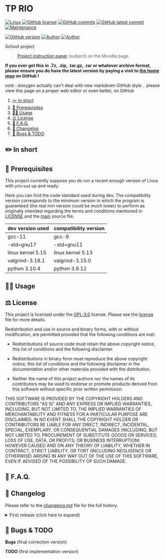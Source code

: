 # TP RIO

[![Linux](https://svgshare.com/i/Zhy.svg)](https://docs.microsoft.com/en-us/windows/wsl/tutorials/gui-apps)
[![GitHub license](https://img.shields.io/github/license/ThomasByr/tp_rio)](https://github.com/ThomasByr/chess/blob/master/LICENSE)
[![GitHub commits](https://badgen.net/github/commits/ThomasByr/tp_rio)](https://GitHub.com/ThomasByr/chess/commit/)
[![GitHub latest commit](https://badgen.net/github/last-commit/ThomasByr/tp_rio)](https://gitHub.com/ThomasByr/tp_rio/commit/)
[![Maintenance](https://img.shields.io/badge/Maintained%3F-yes-green.svg)](https://GitHub.com/ThomasByr/tp_rio/graphs/commit-activity)

[![GitHub version](https://badge.fury.io/gh/ThomasByr%2Ftp_rio.svg)](https://github.com/ThomasByr/tp_rio)
[![Author](https://img.shields.io/badge/author-@ThomasByr-blue)](https://github.com/ThomasByr)
[![Author](https://img.shields.io/badge/author-@LosKeeper-blue)](https://github.com/LosKeeper)

<summary>School project</summary>

> [Project instruction paper](https://moodle.unistra.fr/) (subject) on the Moodle page.

**If you ever get this in .7z, .zip, .tar.gz, .rar or whatever archive format, please ensure you do have the latest version by paying a visit to [the home repo](https://github.com/ThomasByr/tp_rio) on GitHub !**

_note_ : doxygen actually can't deal with new markdown GitHub style... please view this page on a proper web editor or even better, on GitHub

1. [✏️ In short](#️-in-short)
2. [🔰 Prerequisites](#-prerequisites)
3. [👩‍🏫 Usage](#-usage)
4. [⚖️ License](#️-license)
5. [💁 F.A.Q.](#-faq)
6. [🔄 Changelog](#-changelog)
7. [🐛 Bugs & TODO](#-bugs--todo)

## ✏️ In short

## 🔰 Prerequisites

This project currently suppose you do run a recent enough version of Linux with `pthread` up and ready.

Here you can find the code standard used during dev. The compatibility version corresponds to the minimum version in which the program is guaranteed (the real min version could be much lower) to perform as originally intended regarding the terms and conditions mentioned in [LICENSE](LICENSE) and the [main](src/main.c) source file.

| dev version used  | compatibility version |
| ----------------- | --------------------- |
| gcc-11            | gcc-9                 |
| -std=gnu17        | -std=gnu11            |
| linux kernel 5.15 | linux kernel 5.13     |
| valgrind-3.18.1   | valgrind-3.15.0       |
| python 3.10.4     | python 3.9.12         |

## 👩‍🏫 Usage

## ⚖️ License

This project is licensed under the [GPL-3.0](LICENSE) license. Please see the [license](LICENSE) file for more details.

Redistribution and use in source and binary forms, with or without
modification, are permitted provided that the following conditions are met:

- Redistributions of source code must retain the above copyright notice,
  this list of conditions and the following disclaimer.

- Redistributions in binary form must reproduce the above copyright notice,
  this list of conditions and the following disclaimer in the documentation
  and/or other materials provided with the distribution.

- Neither the name of this project authors nor the names of its
  contributors may be used to endorse or promote products derived from
  this software without specific prior written permission.

THIS SOFTWARE IS PROVIDED BY THE COPYRIGHT HOLDERS AND CONTRIBUTORS "AS IS"
AND ANY EXPRESS OR IMPLIED WARRANTIES, INCLUDING, BUT NOT LIMITED TO, THE
IMPLIED WARRANTIES OF MERCHANTABILITY AND FITNESS FOR A PARTICULAR PURPOSE
ARE DISCLAIMED. IN NO EVENT SHALL THE COPYRIGHT HOLDER OR CONTRIBUTORS BE
LIABLE FOR ANY DIRECT, INDIRECT, INCIDENTAL, SPECIAL, EXEMPLARY, OR
CONSEQUENTIAL DAMAGES (INCLUDING, BUT NOT LIMITED TO, PROCUREMENT OF
SUBSTITUTE GOODS OR SERVICES; LOSS OF USE, DATA, OR PROFITS; OR BUSINESS
INTERRUPTION) HOWEVER CAUSED AND ON ANY THEORY OF LIABILITY, WHETHER IN
CONTRACT, STRICT LIABILITY, OR TORT (INCLUDING NEGLIGENCE OR OTHERWISE)
ARISING IN ANY WAY OUT OF THE USE OF THIS SOFTWARE, EVEN IF ADVISED OF THE
POSSIBILITY OF SUCH DAMAGE.

## 💁 F.A.Q.

## 🔄 Changelog

Please refer to the [changelog.md](changelog.md) file for the full history.

<details>
    <summary>  First release (click here to expand) </summary>

**v0.1.0** this shit is dope

- git init

</details>

## 🐛 Bugs & TODO

**Bugs** (final correction version)

**TODO** (first implementation version)
